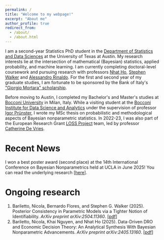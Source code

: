 ```yaml
---
permalink: /
title: "Welcome to my webpage!"
excerpt: "About me"
author_profile: true
redirect_from: 
  - /about/
  - /about.html
---
```

I am a second-year Statistics PhD student in the [Department of Statistics and Data Sciences](https://stat.utexas.edu/) at the University of Texas at Austin. My research interests lie at the intersection of mathematical (Bayesian) statistics, applied probability, and machine learning. I am currently completing doctoral-level coursework and pursuing research with professors [Nhat Ho](https://nhatptnk8912.github.io/), [Stephen Walker](https://www.ma.utexas.edu/component/cobalt/item/15-mathematics/385-walker-stephen-g?Itemid=1259) and [Alessandro Rinaldo](https://arinaldo.github.io/). For the first and second year of my graduate studies, I am fortunate to be sponsored by the Bank of Italy's ["Giorgio Mortara" scholarship](https://www.bancaditalia.it/chi-siamo/lavorare-bi/borse-di-studio/stringher-mortara-menichella/).

Before moving to Austin, I completed my Bachelor's and Master's studies at [Bocconi University](https://www.unibocconi.eu/wps/wcm/connect/bocconi/sitopubblico_en/navigation+tree/home) in Milan, Italy. While a visiting student at the [Bocconi Institute for Data Science and Analytics](https://bidsa.unibocconi.eu/) under the supervision of professor [Igor Prünster](https://mypage.unibocconi.eu/igorpruenster/), I wrote my MSc thesis on probabilistic and methodological aspects of Bayesian nonparametric statistics. In 2022-23, I was also part of the European Research Grant [LOSS Project](https://dondena.unibocconi.eu/research-projects/loss) team, led by professor [Catherine De Vries](https://www.catherinedevries.eu/).

Recent News
======
I won a best poster award (second place) at the 14th International Conference on Bayesian Nonparametrics held at UCLA in June 2025! You can read the underlying research [[here](https://arxiv.org/pdf/2504.11360)].

Ongoing research
======
1. Bariletto, Nicola, Bernardo Flores, and Stephen G. Walker (2025). Posterior Consistency in Parametric Models via a Tighter Notion of Identifiability. _ArXiv preprint arXiv:2504.11360_. [[pdf](https://arxiv.org/pdf/2504.11360)]
2. Bariletto, Nicola, Khai Nguyen, and Nhat Ho (2025). Data-Driven DRO and Economic Decision Theory: An Analytical Synthesis With Bayesian Nonparametric Advancements. _ArXiv preprint arXiv:2405.13160_. [[pdf](https://arxiv.org/pdf/2405.13160)]

